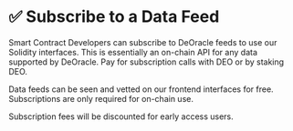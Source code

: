 # ✅ Subscribe to a Data Feed

Smart Contract Developers can subscribe to DeOracle feeds to use our Solidity interfaces.  This is essentially an on-chain API for any data supported by DeOracle.  Pay for subscription calls with DEO or by staking DEO.

Data feeds can be seen and vetted on our frontend interfaces for free.  Subscriptions are only required for on-chain use. &#x20;

Subscription fees will be discounted for early access users.

